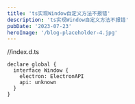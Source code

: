 ```yaml
---
title: 'ts实现Window自定义方法不报错'
description: 'ts实现Window自定义方法不报错'
pubDate: '2023-07-23'
heroImage: '/blog-placeholder-4.jpg'
---
```


//index.d.ts
```
declare global {
  interface Window {
    electron: ElectronAPI
    api: unknown
  }
}
```